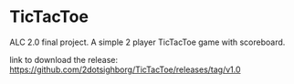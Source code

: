 # TicTacToe
ALC 2.0 final project. A simple 2 player TicTacToe game with scoreboard.


link to download the release: https://github.com/2dotsighborg/TicTacToe/releases/tag/v1.0
